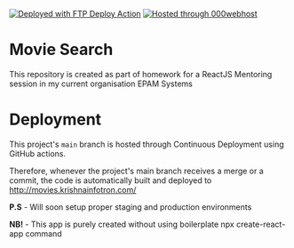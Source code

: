 [<img alt="Deployed with FTP Deploy Action" src="https://img.shields.io/badge/Deployed With-FTP DEPLOY ACTION-%3CCOLOR%3E?style=for-the-badge&color=2b9348">](https://github.com/SamKirkland/FTP-Deploy-Action)  [<img alt="Hosted through 000webhost" src="https://img.shields.io/badge/Hosted through-000webhost-%3CCOLOR%3E?style=for-the-badge&color=red">](https://in.000webhost.com/)

# Movie Search
This repository is created as part of homework for a ReactJS Mentoring session in my current organisation EPAM Systems

# Deployment
This project's `main` branch is hosted through Continuous Deployment using GitHub actions.

Therefore, whenever the project's main branch receives a merge or a commit, the code is automatically built and deployed to http://movies.krishnainfotron.com/

**P.S** - Will soon setup proper staging and production environments 

**NB!** - This app is purely created without using boilerplate npx create-react-app command
